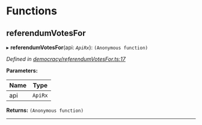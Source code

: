 

# Functions

<a id="referendumvotesfor"></a>

##  referendumVotesFor

▸ **referendumVotesFor**(api: *`ApiRx`*): `(Anonymous function)`

*Defined in [democracy/referendumVotesFor.ts:17](https://github.com/polkadot-js/api/blob/1edf7a0/packages/api-derive/src/democracy/referendumVotesFor.ts#L17)*

**Parameters:**

| Name | Type |
| ------ | ------ |
| api | `ApiRx` |

**Returns:** `(Anonymous function)`

___

